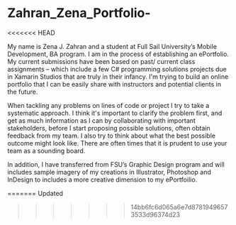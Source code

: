 # Zahran_Zena_Portfolio-
<<<<<<< HEAD

My name is Zena J. Zahran and a student at Full Sail University’s Mobile Development, BA program.  I am in the process of establishing an ePortfolio.  My current submissions have been based on past/ current class assignments – which include a few C# programming solutions projects due in Xamarin Studios that are truly in their infancy. I'm trying to build an online portfolio that I can be easily share with instructors and potential clients in the future.

When tackling any problems on lines of code or project I try to take a systematic approach. I think it's important to clarify the problem first, and get as much information as I can by collaborating with important stakeholders, before I start proposing possible solutions, often obtain feedback from my team.   I also try to think about what the best possible outcome might look like.   There are often times that it is prudent to use your team as a sounding board. 
 
In addition, I have transferred from FSU’s Graphic Design program and will includes sample imagery of my creations in Illustrator, Photoshop and InDesign to includes a more creative dimension to my ePortfoilio.


=======
Updated
>>>>>>> 14bb6fc6d065a6e7d87819496573533d96374d23
